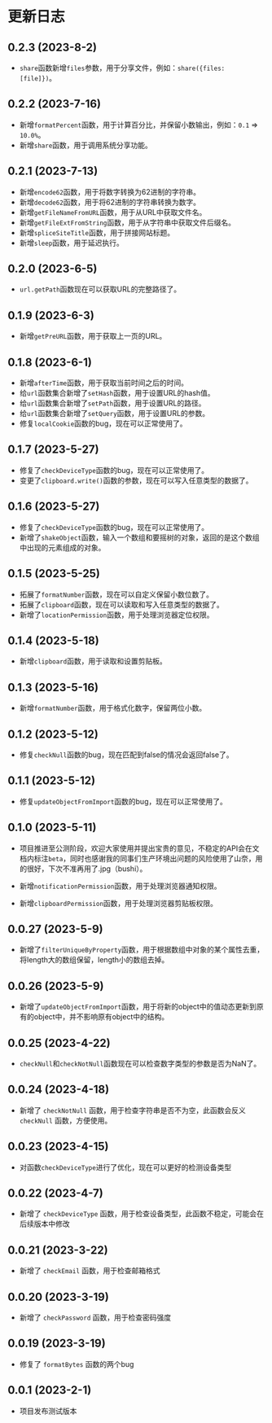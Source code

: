 # 更新日志

## 0.2.3 (2023-8-2)

- `share`函数新增`files`参数，用于分享文件，例如：`share({files: [file]})`。

## 0.2.2 (2023-7-16)

- 新增`formatPercent`函数，用于计算百分比，并保留小数输出，例如：`0.1` => `10.0%`。
- 新增`share`函数，用于调用系统分享功能。

## 0.2.1 (2023-7-13)

- 新增`encode62`函数，用于将数字转换为62进制的字符串。
- 新增`decode62`函数，用于将62进制的字符串转换为数字。
- 新增`getFileNameFromURL`函数，用于从URL中获取文件名。
- 新增`getFileExtFromString`函数，用于从字符串中获取文件后缀名。
- 新增`spliceSiteTitle`函数，用于拼接网站标题。
- 新增`sleep`函数，用于延迟执行。

## 0.2.0 (2023-6-5)

- `url.getPath`函数现在可以获取URL的完整路径了。

## 0.1.9 (2023-6-3)

- 新增`getPreURL`函数，用于获取上一页的URL。

## 0.1.8 (2023-6-1)

- 新增`afterTime`函数，用于获取当前时间之后的时间。
- 给`url`函数集合新增了`setHash`函数，用于设置URL的hash值。
- 给`url`函数集合新增了`setPath`函数，用于设置URL的路径。
- 给`url`函数集合新增了`setQuery`函数，用于设置URL的参数。
- 修复`localCookie`函数的bug，现在可以正常使用了。

## 0.1.7 (2023-5-27)

- 修复了`checkDeviceType`函数的bug，现在可以正常使用了。
- 变更了`clipboard.write()`函数的参数，现在可以写入任意类型的数据了。

## 0.1.6 (2023-5-27)

- 修复了`checkDeviceType`函数的bug，现在可以正常使用了。
- 新增了`shakeObject`函数，输入一个数组和要摇树的对象，返回的是这个数组中出现的元素组成的对象。

## 0.1.5 (2023-5-25)

- 拓展了`formatNumber`函数，现在可以自定义保留小数位数了。
- 拓展了`clipboard`函数，现在可以读取和写入任意类型的数据了。
- 新增了`locationPermission`函数，用于处理浏览器定位权限。

## 0.1.4 (2023-5-18)

- 新增`clipboard`函数，用于读取和设置剪贴板。

## 0.1.3 (2023-5-16)

- 新增`formatNumber`函数，用于格式化数字，保留两位小数。

## 0.1.2 (2023-5-12)

- 修复`checkNull`函数的bug，现在匹配到false的情况会返回false了。

## 0.1.1 (2023-5-12)

- 修复`updateObjectFromImport`函数的bug，现在可以正常使用了。

## 0.1.0 (2023-5-11)

- 项目推进至公测阶段，欢迎大家使用并提出宝贵的意见，不稳定的API会在文档内标注`beta`，同时也感谢我的同事们生产环境出问题的风险使用了山奈，用的很好，下次不准再用了.jpg（bushi）。

- 新增`notificationPermission`函数，用于处理浏览器通知权限。

- 新增`clipboardPermission`函数，用于处理浏览器剪贴板权限。

## 0.0.27 (2023-5-9)

- 新增了`filterUniqueByProperty`函数，用于根据数组中对象的某个属性去重，将length大的数组保留，length小的数组去掉。

## 0.0.26 (2023-5-9)

- 新增了`updateObjectFromImport`函数，用于将新的object中的值动态更新到原有的object中，并不影响原有object中的结构。

## 0.0.25 (2023-4-22)

- `checkNull`和`checkNotNull`函数现在可以检查数字类型的参数是否为NaN了。

## 0.0.24 (2023-4-18)

- 新增了 `checkNotNull` 函数，用于检查字符串是否不为空，此函数会反义 `checkNull` 函数，方便使用。

## 0.0.23 (2023-4-15)

- 对函数`checkDeviceType`进行了优化，现在可以更好的检测设备类型

## 0.0.22 (2023-4-7)

- 新增了 `checkDeviceType` 函数，用于检查设备类型，此函数不稳定，可能会在后续版本中修改

## 0.0.21 (2023-3-22)

- 新增了 `checkEmail` 函数，用于检查邮箱格式

## 0.0.20 (2023-3-19)

- 新增了 `checkPassword` 函数，用于检查密码强度

## 0.0.19 (2023-3-19)

- 修复了 `formatBytes` 函数的两个bug

## 0.0.1 (2023-2-1)

- 项目发布测试版本
